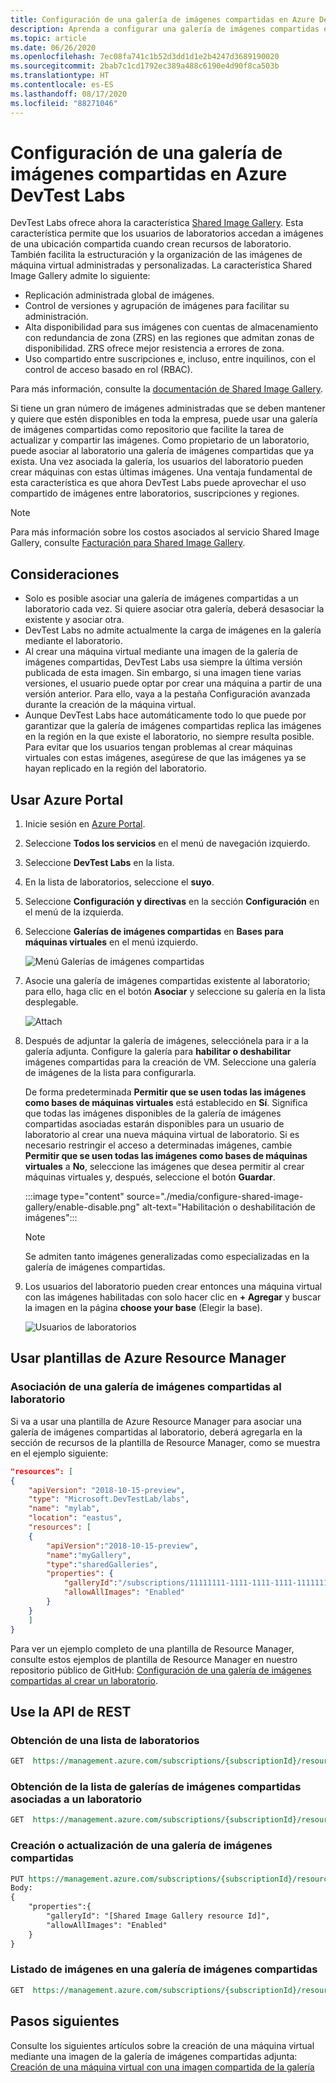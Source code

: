 ```yaml
---
title: Configuración de una galería de imágenes compartidas en Azure DevTest Labs | Microsoft Docs
description: Aprenda a configurar una galería de imágenes compartidas en Azure DevTest Labs, que permite a los usuarios acceder a imágenes desde una ubicación compartida mientras se crean recursos de laboratorio.
ms.topic: article
ms.date: 06/26/2020
ms.openlocfilehash: 7ec08fa741c1b52d3dd1d1e2b4247d3689190020
ms.sourcegitcommit: 2bab7c1cd1792ec389a488c6190e4d90f8ca503b
ms.translationtype: HT
ms.contentlocale: es-ES
ms.lasthandoff: 08/17/2020
ms.locfileid: "88271046"
---
```

# <a name="configure-a-shared-image-gallery-in-azure-devtest-labs"></a>Configuración de una galería de imágenes compartidas en Azure DevTest Labs
DevTest Labs ofrece ahora la característica [Shared Image Gallery](../virtual-machines/windows/shared-image-galleries.md). Esta característica permite que los usuarios de laboratorios accedan a imágenes de una ubicación compartida cuando crean recursos de laboratorio. También facilita la estructuración y la organización de las imágenes de máquina virtual administradas y personalizadas. La característica Shared Image Gallery admite lo siguiente:

- Replicación administrada global de imágenes.
- Control de versiones y agrupación de imágenes para facilitar su administración.
- Alta disponibilidad para sus imágenes con cuentas de almacenamiento con redundancia de zona (ZRS) en las regiones que admitan zonas de disponibilidad. ZRS ofrece mejor resistencia a errores de zona.
- Uso compartido entre suscripciones e, incluso, entre inquilinos, con el control de acceso basado en rol (RBAC).

Para más información, consulte la [documentación de Shared Image Gallery](../virtual-machines/windows/shared-image-galleries.md). 
 
Si tiene un gran número de imágenes administradas que se deben mantener y quiere que estén disponibles en toda la empresa, puede usar una galería de imágenes compartidas como repositorio que facilite la tarea de actualizar y compartir las imágenes. Como propietario de un laboratorio, puede asociar al laboratorio una galería de imágenes compartidas que ya exista. Una vez asociada la galería, los usuarios del laboratorio pueden crear máquinas con estas últimas imágenes. Una ventaja fundamental de esta característica es que ahora DevTest Labs puede aprovechar el uso compartido de imágenes entre laboratorios, suscripciones y regiones. 

> [!NOTE]
> Para más información sobre los costos asociados al servicio Shared Image Gallery, consulte [Facturación para Shared Image Gallery](../virtual-machines/windows/shared-image-galleries.md#billing).

## <a name="considerations"></a>Consideraciones
- Solo es posible asociar una galería de imágenes compartidas a un laboratorio cada vez. Si quiere asociar otra galería, deberá desasociar la existente y asociar otra. 
- DevTest Labs no admite actualmente la carga de imágenes en la galería mediante el laboratorio. 
- Al crear una máquina virtual mediante una imagen de la galería de imágenes compartidas, DevTest Labs usa siempre la última versión publicada de esta imagen. Sin embargo, si una imagen tiene varias versiones, el usuario puede optar por crear una máquina a partir de una versión anterior. Para ello, vaya a la pestaña Configuración avanzada durante la creación de la máquina virtual.  
- Aunque DevTest Labs hace automáticamente todo lo que puede por garantizar que la galería de imágenes compartidas replica las imágenes en la región en la que existe el laboratorio, no siempre resulta posible. Para evitar que los usuarios tengan problemas al crear máquinas virtuales con estas imágenes, asegúrese de que las imágenes ya se hayan replicado en la región del laboratorio.

## <a name="use-azure-portal"></a>Usar Azure Portal
1. Inicie sesión en [Azure Portal](https://portal.azure.com).
1. Seleccione **Todos los servicios** en el menú de navegación izquierdo.
1. Seleccione **DevTest Labs** en la lista.
1. En la lista de laboratorios, seleccione el **suyo**.
1. Seleccione **Configuración y directivas** en la sección **Configuración** en el menú de la izquierda.
1. Seleccione **Galerías de imágenes compartidas** en **Bases para máquinas virtuales** en el menú izquierdo.

    ![Menú Galerías de imágenes compartidas](./media/configure-shared-image-gallery/shared-image-galleries-menu.png)
1. Asocie una galería de imágenes compartidas existente al laboratorio; para ello, haga clic en el botón **Asociar** y seleccione su galería en la lista desplegable.

    ![Attach](./media/configure-shared-image-gallery/attach-options.png)
1. Después de adjuntar la galería de imágenes, selecciónela para ir a la galería adjunta. Configure la galería para **habilitar o deshabilitar** imágenes compartidas para la creación de VM. Seleccione una galería de imágenes de la lista para configurarla. 

    De forma predeterminada **Permitir que se usen todas las imágenes como bases de máquinas virtuales** está establecido en **Sí**. Significa que todas las imágenes disponibles de la galería de imágenes compartidas asociadas estarán disponibles para un usuario de laboratorio al crear una nueva máquina virtual de laboratorio. Si es necesario restringir el acceso a determinadas imágenes, cambie **Permitir que se usen todas las imágenes como bases de máquinas virtuales** a **No**, seleccione las imágenes que desea permitir al crear máquinas virtuales y, después, seleccione el botón **Guardar**.

    :::image type="content" source="./media/configure-shared-image-gallery/enable-disable.png" alt-text="Habilitación o deshabilitación de imágenes":::

    > [!NOTE]
    > Se admiten tanto imágenes generalizadas como especializadas en la galería de imágenes compartidas. 
1. Los usuarios del laboratorio pueden crear entonces una máquina virtual con las imágenes habilitadas con solo hacer clic en **+ Agregar** y buscar la imagen en la página **choose your base** (Elegir la base).

    ![Usuarios de laboratorios](./media/configure-shared-image-gallery/lab-users.png)
## <a name="use-azure-resource-manager-template"></a>Usar plantillas de Azure Resource Manager

### <a name="attach-a-shared-image-gallery-to-your-lab"></a>Asociación de una galería de imágenes compartidas al laboratorio
Si va a usar una plantilla de Azure Resource Manager para asociar una galería de imágenes compartidas al laboratorio, deberá agregarla en la sección de recursos de la plantilla de Resource Manager, como se muestra en el ejemplo siguiente:

```json
"resources": [
{
    "apiVersion": "2018-10-15-preview",
    "type": "Microsoft.DevTestLab/labs",
    "name": "mylab",
    "location": "eastus",
    "resources": [
    {
        "apiVersion":"2018-10-15-preview",
        "name":"myGallery",
        "type":"sharedGalleries",
        "properties": {
            "galleryId":"/subscriptions/11111111-1111-1111-1111-111111111111/resourceGroups/mySharedGalleryRg/providers/Microsoft.Compute/galleries/mySharedGallery",
            "allowAllImages": "Enabled"
        }
    }
    ]
}
```

Para ver un ejemplo completo de una plantilla de Resource Manager, consulte estos ejemplos de plantilla de Resource Manager en nuestro repositorio público de GitHub: [Configuración de una galería de imágenes compartidas al crear un laboratorio](https://github.com/Azure/azure-devtestlab/tree/master/samples/DevTestLabs/QuickStartTemplates/101-dtl-create-lab-shared-gallery-configured).

## <a name="use-rest-api"></a>Use la API de REST

### <a name="get-a-list-of-labs"></a>Obtención de una lista de laboratorios 

```rest
GET  https://management.azure.com/subscriptions/{subscriptionId}/resourceGroups/{resourceGroupName}/providers/Microsoft.DevTestLab/labs?api-version= 2018-10-15-preview
```

### <a name="get-the-list-of-shared-image-galleries-associated-with-a-lab"></a>Obtención de la lista de galerías de imágenes compartidas asociadas a un laboratorio

```rest
GET  https://management.azure.com/subscriptions/{subscriptionId}/resourceGroups/{resourceGroupName}/providers/Microsoft.DevTestLab/labs/{labName}/sharedgalleries?api-version= 2018-10-15-preview
   ```

### <a name="create-or-update-shared-image-gallery"></a>Creación o actualización de una galería de imágenes compartidas

```rest
PUT https://management.azure.com/subscriptions/{subscriptionId}/resourceGroups/{resourceGroupName}/providers/Microsoft.DevTestLab/labs/{labName}/sharedgalleries/{name}?api-version= 2018-10-15-preview
Body: 
{
    "properties":{
        "galleryId": "[Shared Image Gallery resource Id]",
        "allowAllImages": "Enabled"
    }
}

```

### <a name="list-images-in-a-shared-image-gallery"></a>Listado de imágenes en una galería de imágenes compartidas

```rest
GET  https://management.azure.com/subscriptions/{subscriptionId}/resourceGroups/{resourceGroupName}/providers/Microsoft.DevTestLab/labs/{labName}/sharedgalleries/{name}/sharedimages?api-version= 2018-10-15-preview
```



## <a name="next-steps"></a>Pasos siguientes
Consulte los siguientes artículos sobre la creación de una máquina virtual mediante una imagen de la galería de imágenes compartidas adjunta: [Creación de una máquina virtual con una imagen compartida de la galería](add-vm-use-shared-image.md)
